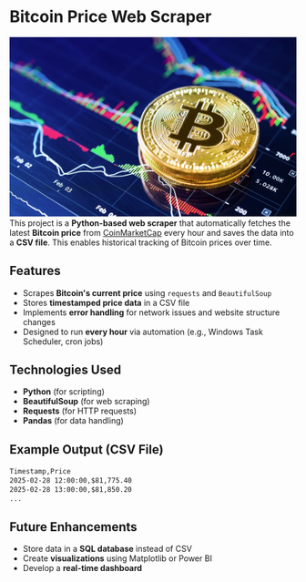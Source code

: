 # Bitcoin Price Web Scraper

![](Bitcoin1.png)
This project is a **Python-based web scraper** that automatically fetches the latest **Bitcoin price** from [CoinMarketCap](https://coinmarketcap.com/currencies/bitcoin/) every hour and saves the data into a **CSV file**. This enables historical tracking of Bitcoin prices over time.

## Features

- Scrapes **Bitcoin's current price** using `requests` and `BeautifulSoup`
- Stores **timestamped price data** in a CSV file
- Implements **error handling** for network issues and website structure changes
- Designed to run **every hour** via automation (e.g., Windows Task Scheduler, cron jobs)

## Technologies Used

- **Python** (for scripting)
- **BeautifulSoup** (for web scraping)
- **Requests** (for HTTP requests)
- **Pandas** (for data handling)

## Example Output (CSV File)

```
Timestamp,Price
2025-02-28 12:00:00,$81,775.40
2025-02-28 13:00:00,$81,850.20
...
```

## Future Enhancements

- Store data in a **SQL database** instead of CSV
- Create **visualizations** using Matplotlib or Power BI
- Develop a **real-time dashboard**

